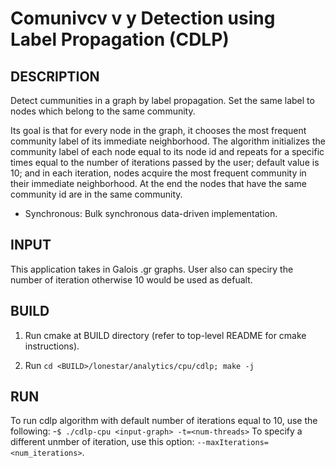 Comunivcv v     y Detection using Label Propagation (CDLP)
================================================================================

DESCRIPTION 
--------------------------------------------------------------------------------

Detect cummunities in a graph by label propagation. Set the same
label to nodes which belong to the same community.

Its goal is that for every node in the graph, it chooses the most
frequent community label of its immediate neighborhood. The algorithm
initializes the community label of each node equal to its node id and
repeats for a specific times equal to the number of iterations passed
by the user; default value is 10; and in each iteration, nodes acquire
the most frequent community in their immediate neighborhood. At the
end the nodes that have the same community id are in the same community.

  - Synchronous: Bulk synchronous data-driven implementation.

INPUT
--------------------------------------------------------------------------------

This application takes in Galois .gr graphs.
User also can speciry the number of iteration otherwise 10 would
be used as defualt.

BUILD
--------------------------------------------------------------------------------

1. Run cmake at BUILD directory (refer to top-level README for cmake instructions).

2. Run `cd <BUILD>/lonestar/analytics/cpu/cdlp; make -j`

RUN
--------------------------------------------------------------------------------

To run cdlp algorithm with default number of iterations equal to 10, use the following:
-`$ ./cdlp-cpu <input-graph> -t=<num-threads>`
To specify a different unmber of iteration, use this option: `--maxIterations=<num_iterations>`. 
